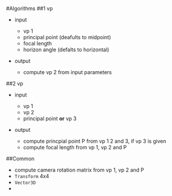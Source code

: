 #Algorithms
##1 vp

* input
  * vp 1
  * principal point (deafults to midpoint)
  * focal length
  * horizon angle (defalts to horizontal)
  
* output
  * compute vp 2 from input parameters

##2 vp

* input
  * vp 1
  * vp 2
  * principal point __or__ vp 3
  
* output
  * compute princpial point P from vp 1 2 and 3, if vp 3 is given
  * compute focal length from vp 1, vp 2 and P

##Common

* compute camera rotation matrix from vp 1, vp 2 and P
* ```Transform``` 4x4
* ```Vector3D```
* 